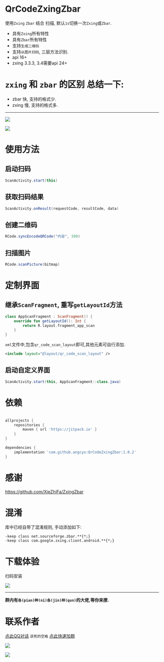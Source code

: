 # QrCodeZxingZbar

使用`Zxing` `Zbar` 结合 扫描, 默认`1s`切换一次`Zxing`或`Zbar`.

- 具有`Zxing`所有特性
- 具有`Zbar`所有特性
- 支持`生成二维码`
- 支持`从图片扫码`, 三层方法识别.
- api 16+
- zxing 3.3.3, 3.4需要api 24+

# `zxing` 和 `zbar` 的区别 总结一下:

- zbar 快, 支持的格式少.
- zxing 慢, 支持的格式多.

---

![](https://raw.githubusercontent.com/angcyo/QrCodeZxingZbar/master/png/png1.png)

![](https://raw.githubusercontent.com/angcyo/QrCodeZxingZbar/master/png/png2.png)

# 使用方法

## 启动扫码

```java
ScanActivity.start(this)
```

## 获取扫码结果

```java
ScanActivity.onResult(requestCode, resultCode, data)
```

## 创建二维码

```java
RCode.syncEncodeQRCode("内容", 500)
```

## 扫描图片

```java
RCode.scanPicture(bitmap)
```

# 定制界面

## 继承`ScanFragment`, 重写`getLayoutId`方法

```kotlin
class AppScanFragment : ScanFragment() {
    override fun getLayoutId(): Int {
        return R.layout.fragment_app_scan
    }
}

```

`xml`文件中,包含`qr_code_scan_layout`即可,其他元素可自行添加.

```xml
<include layout="@layout/qr_code_scan_layout" />

```

## 启动自定义界面

```java
ScanActivity.start(this, AppScanFragment::class.java)
```


# 依赖

```groovy

allprojects {
    repositories {
        maven { url 'https://jitpack.io' }
    }
}
    
dependencies {
    implementation 'com.github.angcyo:QrCodeZxingZbar:1.0.2'
}
```

# 感谢

https://github.com/XieZhiFa/ZxingZbar

# 混淆

库中已经自带了混淆规则, 手动添加如下:

```
-keep class net.sourceforge.zbar.**{*;}
-keep class com.google.zxing.client.android.**{*;}
```

# 下载体验

扫码安装

![](https://raw.githubusercontent.com/angcyo/QrCodeZxingZbar/master/png/png3.png)

---
**群内有`各(pian)种(ni)各(jin)样(qun)`的大佬,等你来撩.**

# 联系作者

[点此QQ对话](http://wpa.qq.com/msgrd?v=3&uin=664738095&site=qq&menu=yes)  `该死的空格`    [点此快速加群](https://shang.qq.com/wpa/qunwpa?idkey=cbcf9a42faf2fe730b51004d33ac70863617e6999fce7daf43231f3cf2997460)

![](https://gitee.com/angcyo/res/raw/master/code/all_in1.jpg)

![](https://gitee.com/angcyo/res/raw/master/code/all_in2.jpg)
